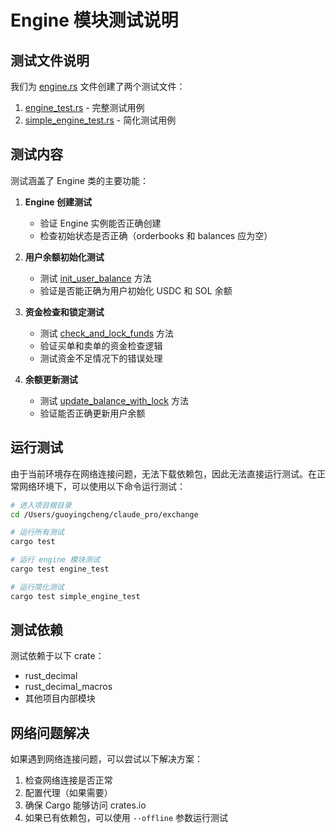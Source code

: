 # Engine 模块测试说明

## 测试文件说明

我们为 [engine.rs](file:///Users/guoyingcheng/claude_pro/exchange/crates/engine/src/engine/engine.rs) 文件创建了两个测试文件：

1. [engine_test.rs](file:///Users/guoyingcheng/claude_pro/exchange/crates/engine/tests/engine_test.rs) - 完整测试用例
2. [simple_engine_test.rs](file:///Users/guoyingcheng/claude_pro/exchange/crates/engine/tests/simple_engine_test.rs) - 简化测试用例

## 测试内容

测试涵盖了 Engine 类的主要功能：

1. **Engine 创建测试**
   - 验证 Engine 实例能否正确创建
   - 检查初始状态是否正确（orderbooks 和 balances 应为空）

2. **用户余额初始化测试**
   - 测试 [init_user_balance](file:///Users/guoyingcheng/claude_pro/exchange/crates/engine/src/engine/engine.rs#L81-L120) 方法
   - 验证是否能正确为用户初始化 USDC 和 SOL 余额

3. **资金检查和锁定测试**
   - 测试 [check_and_lock_funds](file:///Users/guoyingcheng/claude_pro/exchange/crates/engine/src/engine/engine.rs#L403-L482) 方法
   - 验证买单和卖单的资金检查逻辑
   - 测试资金不足情况下的错误处理

4. **余额更新测试**
   - 测试 [update_balance_with_lock](file:///Users/guoyingcheng/claude_pro/exchange/crates/engine/src/engine/engine.rs#L537-L554) 方法
   - 验证能否正确更新用户余额

## 运行测试

由于当前环境存在网络连接问题，无法下载依赖包，因此无法直接运行测试。在正常网络环境下，可以使用以下命令运行测试：

```bash
# 进入项目根目录
cd /Users/guoyingcheng/claude_pro/exchange

# 运行所有测试
cargo test

# 运行 engine 模块测试
cargo test engine_test

# 运行简化测试
cargo test simple_engine_test
```

## 测试依赖

测试依赖于以下 crate：
- rust_decimal
- rust_decimal_macros
- 其他项目内部模块

## 网络问题解决

如果遇到网络连接问题，可以尝试以下解决方案：
1. 检查网络连接是否正常
2. 配置代理（如果需要）
3. 确保 Cargo 能够访问 crates.io
4. 如果已有依赖包，可以使用 `--offline` 参数运行测试